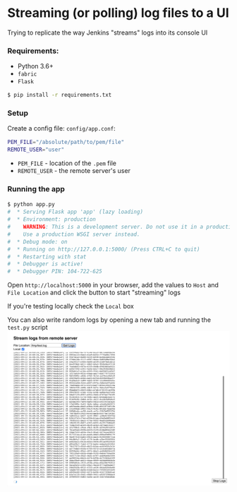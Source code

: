 # Streaming (or polling) log files to a UI

Trying to replicate the way Jenkins "streams" logs into its console UI

### Requirements:

- Python 3.6+
- `fabric`
- `Flask`

```bash
$ pip install -r requirements.txt
```

### Setup

Create a config file: `config/app.conf`:

```bash
PEM_FILE="/absolute/path/to/pem/file"
REMOTE_USER="user"
```

- `PEM_FILE` - location of the `.pem` file
- `REMOTE_USER` - the remote server's user

### Running the app

```bash
$ python app.py
#  * Serving Flask app 'app' (lazy loading)
#  * Environment: production
#    WARNING: This is a development server. Do not use it in a production deployment.
#    Use a production WSGI server instead.
#  * Debug mode: on
#  * Running on http://127.0.0.1:5000/ (Press CTRL+C to quit)
#  * Restarting with stat
#  * Debugger is active!
#  * Debugger PIN: 104-722-625
```

Open `http://localhost:5000` in your browser, add the values to `Host` and `File Location` and click the button to start "streaming" logs

If you're testing locally check the `Local` box

You can also write random logs by opening a new tab and running the `test.py` script
![example](./img/example.png)
